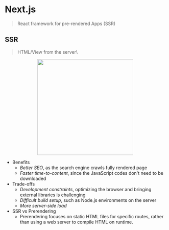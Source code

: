 # Next.js

> React framework for pre-rendered Apps (SSR)

## SSR

> HTML/View from the server\

<center><img src="https://i.pinimg.com/originals/54/6d/f7/546df7c4b04ea9ca5f72d822ca1d23b4.png" width="300"></center>

- Benefits
  - _Better SEO_, as the search engine crawls fully rendered page
  - _Faster time-to-content_, since the JavaScript codes don't need to be downloaded
- Trade-offs
  - _Development constraints_, optimizing the browser and bringing external libraries is challenging
  - _Difficult build setup_, such as Node.js environments on the server
  - _More server-side load_
- SSR vs Prerendering
  - Prerendering focuses on static HTML files for specific routes, rather than using a web server to compile HTML on runtime.
